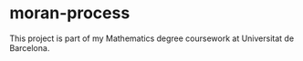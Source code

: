 # moran-process

This project is part of my Mathematics degree coursework at Universitat de Barcelona.
